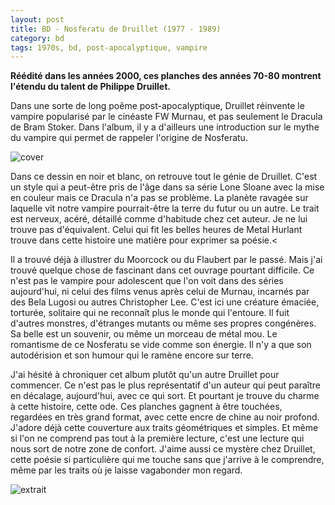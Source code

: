 ```yaml
---
layout: post
title: BD - Nosferatu de Druillet (1977 - 1989)
category: bd
tags: 1970s, bd, post-apocalyptique, vampire
---
```


**Réédité dans les années 2000, ces planches des années 70-80 montrent l'étendu du talent de Philippe Druillet.**

Dans une sorte de long poême post-apocalyptique, Druillet réinvente le vampire popularisé par le cinéaste FW Murnau, et pas seulement le Dracula de Bram Stoker. Dans l'album, il y a d'ailleurs une introduction sur le mythe du vampire qui permet de rappeler l'origine de Nosferatu.


![cover](https://cheziceman.files.wordpress.com/2020/01/nosferatu.jpg)

Dans ce dessin en noir et blanc, on retrouve tout le génie de Druillet. C'est un style qui a peut-être pris de l'âge dans sa série Lone Sloane avec la mise en couleur mais ce Dracula n'a pas se problème. La planète ravagée sur laquelle vit notre vampire pourrait-être la terre du futur ou un autre. Le trait est nerveux, acéré, détaillé comme d'habitude chez cet auteur. Je ne lui trouve pas d'équivalent. Celui qui fit les belles heures de Metal Hurlant trouve dans cette histoire une matière pour exprimer sa poésie.&lt;

Il a trouvé déjà à illustrer du Moorcock ou du Flaubert par le passé. Mais j&#039;ai trouvé quelque chose de fascinant dans cet ouvrage pourtant difficile. Ce n&#039;est pas le vampire pour adolescent que l&#039;on voit dans des séries aujourd&#039;hui, ni celui des films venus après celui de Murnau, incarnés par des Bela Lugosi ou autres Christopher Lee. C&#039;est ici une créature émaciée, torturée, solitaire qui ne reconnaît plus le monde qui l&#039;entoure. Il fuit d&#039;autres monstres, d&#039;étranges mutants ou même ses propres congénères. Sa belle est un souvenir, ou même un morceau de métal mou. Le romantisme de ce Nosferatu se vide comme son énergie. Il n&#039;y a que son autodérision et son humour qui le ramène encore sur terre.</p>

J'ai hésité à chroniquer cet album plutôt qu'un autre Druillet pour commencer. Ce n'est pas le plus représentatif d'un auteur qui peut paraître en décalage, aujourd'hui, avec ce qui sort. Et pourtant je trouve du charme à cette histoire, cette ode. Ces planches gagnent à être touchées, regardées en très grand format, avec cette encre de chine au noir profond. J'adore déjà cette couverture aux traits géométriques et simples. Et même si l'on ne comprend pas tout à la première lecture, c'est une lecture qui nous sort de notre zone de confort. J'aime aussi ce mystère chez Druillet, cette poésie si particulière qui me touche sans que j'arrive à le comprendre, même par les traits où je laisse vagabonder mon regard.

![extrait](https://cheziceman.files.wordpress.com/2020/01/nosferatu2.jpg)
